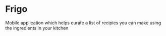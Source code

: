 # Frigo
Mobile application which helps curate a list of recipies you can make using the ingredients in your kitchen
